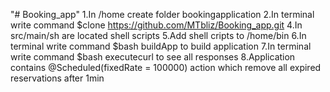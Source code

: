 "# Booking_app" 
1.In /home create folder bookingapplication
2.In terminal write command $clone https://github.com/MTbliz/Booking_app.git
4.In src/main/sh are located shell scripts
5.Add shell cripts to /home/bin
6.In terminal write command $bash buildApp  to build application
7.In terminal write command $bash executecurl  to see all responses
8.Application contains @Scheduled(fixedRate = 100000) action which remove all expired reservations after 1min